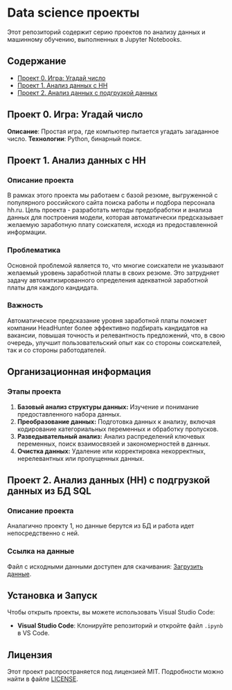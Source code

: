 # Data science проекты

Этот репозиторий содержит серию проектов по анализу данных и машинному обучению, выполненных в Jupyter Notebooks.

## Содержание
- [Проект 0. Игра: Угадай число](#проект-0-игра-угадай-число)
- [Проект 1. Анализ данных с HH](#проект-1-анализ-данных-с-HH)
- [Проект 2. Анализ данных с подгрузкой данных](#проект-2-анализ-данных-(HH)-с-подгрузкой-данных-из-БД-SQL)

## Проект 0. Игра: Угадай число
**Описание**: Простая игра, где компьютер пытается угадать загаданное число.
**Технологии**: Python, бинарный поиск.
## Проект 1. Анализ данных с HH
### Описание проекта
В рамках этого проекта мы работаем с базой резюме, выгруженной с популярного российского сайта поиска работы и подбора персонала hh.ru. Цель проекта - разработать методы предобработки и анализа данных для построения модели, которая автоматически предсказывает желаемую заработную плату соискателя, исходя из предоставленной информации.
### Проблематика
Основной проблемой является то, что многие соискатели не указывают желаемый уровень заработной платы в своих резюме. Это затрудняет задачу автоматизированного определения адекватной заработной платы для каждого кандидата.
### Важность
Автоматическое предсказание уровня заработной платы поможет компании HeadHunter более эффективно подбирать кандидатов на вакансии, повышая точность и релевантность предложений, что, в свою очередь, улучшит пользовательский опыт как со стороны соискателей, так и со стороны работодателей.
## Организационная информация
### Этапы проекта
1. **Базовый анализ структуры данных:** Изучение и понимание предоставленного набора данных.
2. **Преобразование данных:** Подготовка данных к анализу, включая кодирование категориальных переменных и обработку пропусков.
3. **Разведывательный анализ:** Анализ распределений ключевых переменных, поиск взаимосвязей и закономерностей в данных.
4. **Очистка данных:** Удаление или корректировка некорректных, нерелевантных или пропущенных данных.
## Проект 2. Анализ данных (HH) с подгрузкой данных из БД SQL
### Описание проекта
Аналагично проекту 1, но данные берутся из БД и работа идет непосредственно с ней.
### Ссылка на данные
Файл с исходными данными доступен для скачивания: [Загрузить данные](https://drive.google.com/file/d/1Kb78mAWYKcYlellTGhIjPI-bCcKbGuTn/view?usp=sharing).
## Установка и Запуск
Чтобы открыть проекты, вы можете использовать Visual Studio Code:
- **Visual Studio Code**: Клонируйте репозиторий и откройте файл `.ipynb` в VS Code.

## Лицензия
Этот проект распространяется под лицензией MIT. Подробности можно найти в файле [LICENSE](LICENSE.txt).
